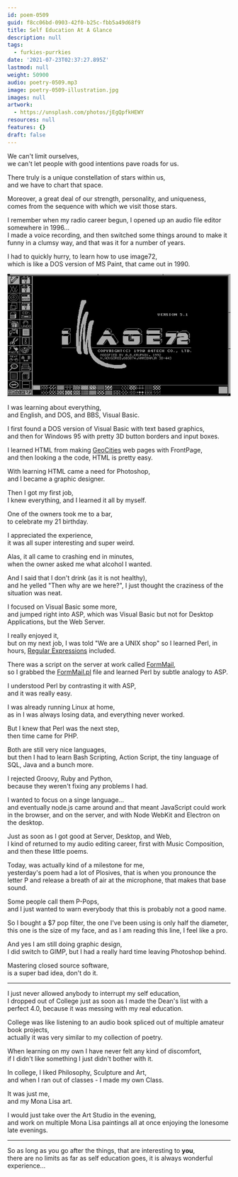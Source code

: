 ```yaml
---
id: poem-0509
guid: f8cc06bd-0903-42f0-b25c-fbb5a49d68f9
title: Self Education At A Glance
description: null
tags:
  - furkies-purrkies
date: '2021-07-23T02:37:27.895Z'
lastmod: null
weight: 50900
audio: poetry-0509.mp3
image: poetry-0509-illustration.jpg
images: null
artwork:
  - https://unsplash.com/photos/jEgQpfkHEWY
resources: null
features: {}
draft: false
---
```


We can't limit ourselves,\
we can't let people with good intentions pave roads for us.

There truly is a unique constellation of stars within us,\
and we have to chart that space.

Moreover, a great deal of our strength, personality, and uniqueness,\
comes from the sequence with which we visit those stars.

I remember when my radio career begun, I opened up an audio file editor somewhere in 1996...\
I made a voice recording, and then switched some things around to make it funny in a clumsy way, and that was it for a number of years.

I had to quickly hurry, to learn how to use image72,\
which is like a DOS version of MS Paint, that came out in 1990.

![Image 72 Screenshot](files/poetry-0509-image72.jpg)

I was learning about everything,\
and English, and DOS, and BBS, Visual Basic.

I first found a DOS version of Visual Basic with text based graphics,\
and then for Windows 95 with pretty 3D button borders and input boxes.

I learned HTML from making [GeoCities](https://www.youtube.com/results?search_query=What+is+GeoCities) web pages with FrontPage,\
and then looking a the code, HTML is pretty easy.

With learning HTML came a need for Photoshop,\
and I became a graphic designer.

Then I got my first job,\
I knew everything, and I learned it all by myself.

One of the owners took me to a bar,\
to celebrate my 21 birthday.

I appreciated the experience,\
it was all super interesting and super weird.

Alas, it all came to crashing end in minutes,\
when the owner asked me what alcohol I wanted.

And I said that I don't drink (as it is not healthy),\
and he yelled "Then why are we here?", I just thought the craziness of the situation was neat.

I focused on Visual Basic some more,\
and jumped right into ASP, which was Visual Basic but not for Desktop Applications, but the Web Server.

I really enjoyed it,\
but on my next job, I was told "We are a UNIX shop" so I learned Perl, in hours, [Regular Expressions](https://www.youtube.com/watch?v=r6I-Ahc0HB4) included.

There was a script on the server at work called [FormMail](https://en.wikipedia.org/wiki/FormMail),\
so I grabbed the [FormMail.pl](http://www.scriptarchive.com/download.cgi?s=formmail\&c=txt\&f=FormMail%2Epl) file and learned Perl by subtle analogy to ASP.

I understood Perl by contrasting it with ASP,\
and it was really easy.

I was already running Linux at home,\
as in I was always losing data, and everything never worked.

But I knew that Perl was the next step,\
then time came for PHP.

Both are still very nice languages,\
but then I had to learn Bash Scripting, Action Script, the tiny language of SQL, Java and a bunch more.

I rejected Groovy, Ruby and Python,\
because they weren't fixing any problems I had.

I wanted to focus on a singe language...\
and eventually node.js came around and that meant JavaScript could work in the browser, and on the server, and with Node WebKit and Electron on the desktop.

Just as soon as I got good at Server, Desktop, and Web,\
I kind of returned to my audio editing career, first with Music Composition, and then these little poems.

Today, was actually kind of a milestone for me,\
yesterday's poem had a lot of Plosives, that is when you pronounce the letter P and release a breath of air at the microphone, that makes that base sound.

Some people call them P-Pops,\
and I just wanted to warn everybody that this is probably not a good name.

So I bought a $7 pop filter, the one I've been using is only half the diameter,\
this one is the size of my face, and as I am reading this line, I feel like a pro.

And yes I am still doing graphic design,\
I did switch to GIMP, but I had a really hard time leaving Photoshop behind.

Mastering closed source software,\
is a super bad idea, don't do it.

---

I just never allowed anybody to interrupt my self education,\
I dropped out of College just as soon as I made the Dean's list with a perfect 4.0, because it was messing with my real education.

College was like listening to an audio book spliced out of multiple amateur book projects,\
actually it was very similar to my collection of poetry.

When learning on my own I have never felt any kind of discomfort,\
if I didn't like something I just didn't bother with it.

In college, I liked Philosophy, Sculpture and Art,\
and when I ran out of classes - I made my own Class.

It was just me,\
and my Mona Lisa art.

I would just take over the Art Studio in the evening,\
and work on multiple Mona Lisa paintings all at once enjoying the lonesome late evenings.

---

So as long as you go after the things, that are interesting to **you**,\
there are no limits as far as self education goes, it is always wonderful experience...
